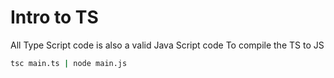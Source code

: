 # Intro to TS

All Type Script code is also a valid Java Script code
To compile the TS to JS

```bash
tsc main.ts | node main.js
```
